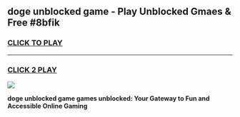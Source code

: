
## doge unblocked game - Play Unblocked Gmaes & Free #8bfik
<h3>
<a href="https://news.freeplayer.one?title=doge_unblocked_game&ref=24F">CLICK TO PLAY</a></h3>
<hr>

<h3>
<a href="https://news.freeplayer.one?title=doge_unblocked_game&ref=24F">CLICK 2 PLAY</a>
  
</h3>

<a href="https://news.freeplayer.one?title=doge_unblocked_game&ref=24F/"><img src="https://clearcache.store/games.png"></a>


**doge unblocked game games unblocked: Your Gateway to Fun and Accessible Online Gaming**
